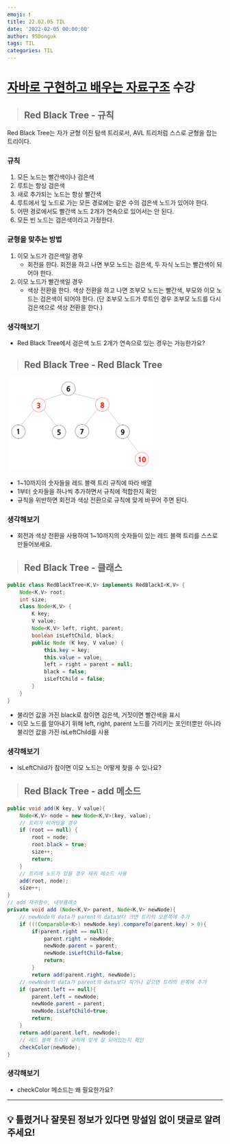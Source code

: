 ```yaml
---
emoji: ❗
title: 22.02.05 TIL
date: '2022-02-05 00:00:00'
author: 95Donguk
tags: TIL
categories: TIL
---
```


# [자바로 구현하고 배우는 자료구조](https://www.boostcourse.org/cs204) 수강

> ## Red Black Tree - 규칙
Red Black Tree는  자가 균형 이진 탐색 트리로서, AVL 트리처럼 스스로 균형을 잡는 트리이다.

### 규칙
1. 모든 노드는 빨간색이나 검은색
2. 루트는 항상 검은색
3. 새로 추가되는 노드는 항상 빨간색
4. 루트에서 잎 노드로 가는 모든 경로에는 같은 수의 검은색 노드가 있어야 한다.
5. 어떤 경로에서도 빨간색 노드 2개가 연속으로 있어서는 안 된다.
6. 모든 빈 노드는 검은색이라고 가정한다.

### 균형을 맞추는 방법
1. 이모 노드가 검은색일 경우
	* 회전을 한다. 회전을 하고 나면 부모 노드는 검은색, 두 자식 노드는 빨간색이 되어야 한다.
2. 이모 노드가 빨간색일 경우
	* 색상 전환을 한다. 색상 전환을 하고 나면 조부모 노드는 빨간색, 부모와 이모 노드는 검은색이 되어야 한다. (단 조부모 노드가 루트인 경우 조부모 노드를 다시 검은색으로 색상 전환을 한다.)

### 생각해보기
* Red Black Tree에서 검은색 노드 2개가 연속으로 있는 경우는 가능한가요?

> ## Red Black Tree - Red Black Tree

![RedBlackTree.PNG](./RedBlackTree.PNG)
* 1~10까지의 숫자들을 레드 블랙 트리 규칙에 따라 배열
* 1부터 숫자들을 하나씩 추가하면서 규칙에 적합한지 확인
* 규칙을 위반하면 회전과 색상 전환으로 규칙에 맞게 바꾸어 주면 된다.

### 생각해보기
* 회전과 색상 전환을 사용하여 1~10까지의 숫자들이 있는 레드 블랙 트리를 스스로 만들어보세요.

> ## Red Black Tree - 클래스
```java
public class RedBlackTree<K,V> implements RedBlackI<K,V> {
	Node<K,V> root;
	int size;
	class Node<K,V> {
		K key;
		V value;
		Node<K,V> left, right, parent;
		boolean isLeftChild, black;
		public Node (K key, V value) {
			this.key = key;
			this.value = value;
			left = right = parent = null;
			black = false;
			isLeftChild = false;
		}
	}
}
```
* 불리언 값을 가진 black로 참이면 검은색, 거짓이면 빨간색을 표시
* 이모 노드를 알아내기 위해 left, right, parent 노드를 가리키는 포인터뿐만 아니라 불리언 값을 가진 isLeftChild를 사용

### 생각해보기
* isLeftChild가 참이면 이모 노드는 어떻게 찾을 수 있나요?

> ## Red Black Tree - add 메소드

```java
public void add(K key, V value){
	Node<K,V> node = new Node<K,V>(key, value);
	// 트리가 비어있을 경우
	if (root == null) {
		root = node;
		root.black = true;
		size++;
		return;
	}
	// 트리에 노드가 있을 경우 재귀 메소드 사용
	add(root, node);
	size++;
}
// add 재귀함수, 내부클래스
private void add (Node<K,V> parent, Node<K,V> newNode){
	// newNode의 data가 parent의 data보다 크면 트리의 오른쪽에 추가
	if (((Comparable<K>) newNode.key).compareTo(parent.key) > 0){
		if(parent.right == null){
			parent.right = newNode;
			newNode.parent = parent;
			newNode.isLeftChild=false;
			return;
		}
		return add(parent.right, newNode);
	// newNode의 data가 parent의 data보다 작거나 같으면 트리의 왼쪽에 추가
	if (parent.left == null){
		parent.left = newNode;
		newNode.parent = parent;
		newNode.isLeftChild=true;
		return;
	}
	return add(parent.left, newNode);
	// 레드 블랙 트리가 규칙에 맞게 잘 되어있는지 확인
	checkColor(newNode);
}
```

### 생각해보기
* checkColor 메소드는 왜 필요한가요?

***
## 💡 틀렸거나 잘못된 정보가 있다면 망설임 없이 댓글로 알려주세요!

